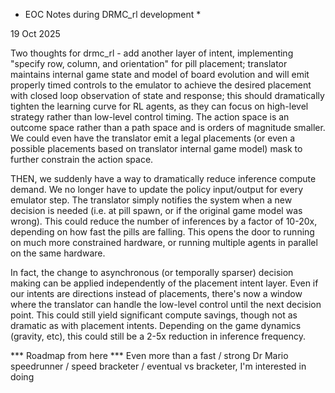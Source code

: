 * EOC Notes during DRMC_rl development *

19 Oct 2025

Two thoughts for drmc_rl - add another layer of intent, implementing "specify row, column, and orientation" for pill placement; translator maintains internal game state and model of board evolution and will emit properly timed controls to the emulator to achieve the desired placement with closed loop observation of state and response; this should dramatically tighten the learning curve for RL agents, as they can focus on high-level strategy rather than low-level control timing. The action space is an outcome space rather than a path space and is orders of magnitude smaller. We could even have the translator emit a legal placements (or even a possible placements based on translator internal game model) mask to further constrain the action space.

THEN, we suddenly have a way to dramatically reduce inference compute demand. We no longer have to update the policy input/output for every emulator step. The translator simply notifies the system when a new decision is needed (i.e. at pill spawn, or if the original game model was wrong). This could reduce the number of inferences by a factor of 10-20x, depending on how fast the pills are falling. This opens the door to running on much more constrained hardware, or running multiple agents in parallel on the same hardware.

In fact, the change to asynchronous (or temporally sparser) decision making can be applied independently of the placement intent layer. Even if our intents are directions instead of placements, there's now a window where the translator can handle the low-level control until the next decision point. This could still yield significant compute savings, though not as dramatic as with placement intents. Depending on the game dynamics (gravity, etc), this could still be a 2-5x reduction in inference frequency.

*** Roadmap from here ***
Even more than a fast / strong Dr Mario speedrunner / speed bracketer / eventual vs bracketer, I'm interested in doing 
